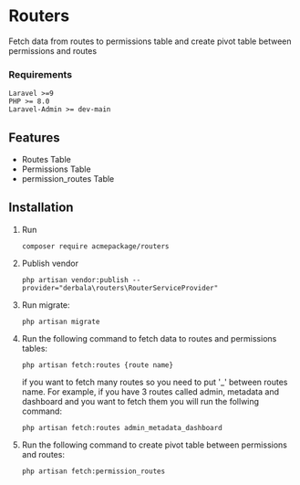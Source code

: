# Routers
Fetch data from routes to permissions table and create pivot table between permissions and routes

### Requirements
    Laravel >=9
    PHP >= 8.0
    Laravel-Admin >= dev-main
    
## Features
- Routes Table
- Permissions Table
- permission_routes Table

## Installation
1. Run
    ```
    composer require acmepackage/routers
    ```
2. Publish vendor
    ```
    php artisan vendor:publish --provider="derbala\routers\RouterServiceProvider"
    ```
3. Run migrate:
    ```
    php artisan migrate
    ```
4. Run the following command to fetch data to routes and permissions tables:
    ```
    php artisan fetch:routes {route name}
    ```
    if you want to fetch many routes so you need to put '_' between routes name.
    For example, if you have 3 routes called admin, metadata and dashboard and you want to fetch them you will run the follwing command:
    ```    
    php artisan fetch:routes admin_metadata_dashboard
    ```
5. Run the following command to create pivot table between permissions and routes:
    ```    
    php artisan fetch:permission_routes
    ```
